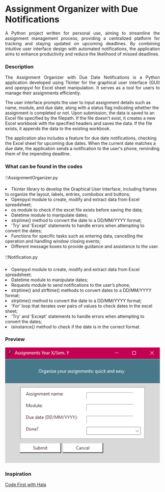 <h1>Assignment Organizer with Due Notifications</h1>
<p align="justify">
A Python project written for personal use, aiming to streamline the assignment management process, providing a centralized platform for tracking and
staying updated on upcoming deadlines. By combining intuitive user interface design with automated notifications, the application aims to enhance productivity and reduce
the likelihood of missed deadlines.
</p>

<h3>Description</h3>
<p align="justify">
The Assignment Organizer with Due Date Notifications is a Python application developed using Tkinter for the graphical user interface (GUI) and openpyxl for Excel sheet manipulation.
It serves as a tool for users to manage their assignments efficiently.

The user interface prompts the user to input assignment details such as name, module, and due date, along with a status flag indicating whether the assignment is completed or not.
Upon submission, the data is saved to an Excel file specified by the filepath. If the file doesn't exist, it creates a new Excel workbook with the specified headers and saves the data.
If the file exists, it appends the data to the existing workbook. 

The application also includes a feature for due date notifications, checking the Excel sheet for upcoming due dates. When the current date matches a due date, the application sends a notification to the user's
phone, reminding them of the impending deadline.
</p>

<h3>What can be found in the codes</h3>
<p align="justify">
🖱️AssignmentOrganizer.py
  <br>
<li>Tkinter library to develop the Graphical User Interface, including frames to organize the layout, labels, entries, combobox and buttons;</li>
<li>Openpyxl module to create, modify and extract data from Excel spreadsheet;</li>
<li>os module to check if the excel file exists before saving the data;</li>
<li>Datetime module to manipulate dates;</li>
<li>strptime() method to convert the date to a DD/MM/YYYY format; </li>
<li>'Try' and 'Except' statements to handle errors when attempting to convert the dates;</li>
<li>Functions for specific tasks such as entering data, cancelling the operation and handling window closing events;</li>
<li>Different message boxes to provide guidance and assistance to the user.</li>
<br>
🖱️Notification.py
  <br><br>
<li>Openpyxl module to create, modify and extract data from Excel spreadsheet;</li>
<li>Datetime module to manipulate dates; </li>
<li>Requests module to send notifications to the user’s phone;</li>
<li>strptime() and strftime() methods to convert dates to a DD/MM/YYYY format;</li>
<li>strptime() method to convert the date to a DD/MM/YYYY format; </li>
<li>'For' loop that iterates over pairs of values to check dates in the excel sheet;</li>
<li>'Try' and 'Except' statements to handle errors when attempting to convert the dates;</li>
<li>isinstance() method to check if the date is in the correct format.</li>
</p>

<h3>Preview</h3>
<img src="https://raw.githubusercontent.com/stefanyrjunges/AssignmentOrganizer/main/AssignmentOrganizer_PREVIEW.png">

<h3>Inspiration</h3>
<p align="justify">
<a href="https://www.youtube.com/watch?v=fvIThtPt6Nc&ab_channel=CodeFirstwithHala">Code First with Hala</a>
</p>
